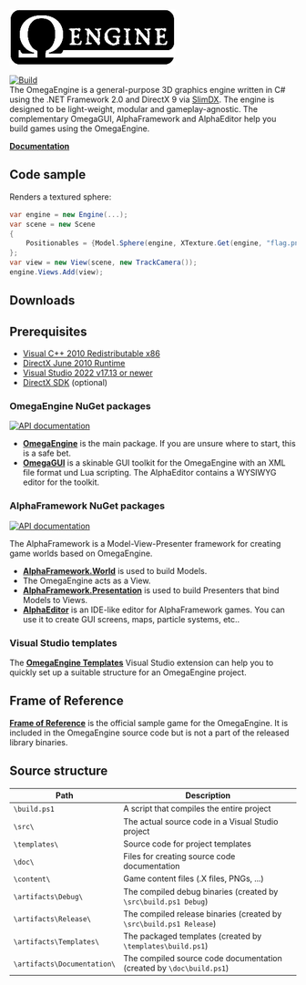 ![OmegaEngine](logo.png)

[![Build](https://github.com/omegaengine/omegaengine/workflows/Build/badge.svg?branch=master)](https://github.com/omegaengine/omegaengine/actions?query=workflow%3ABuild)  
The OmegaEngine is a general-purpose 3D graphics engine written in C# using the .NET Framework 2.0 and DirectX 9 via [SlimDX](http://slimdx.org/). The engine is designed to be light-weight, modular and gameplay-agnostic.
The complementary OmegaGUI, AlphaFramework and AlphaEditor help you build games using the OmegaEngine.

**[Documentation](http://omegaengine.de/)**

## Code sample
Renders a textured sphere:
```csharp
var engine = new Engine(...);
var scene = new Scene
{
    Positionables = {Model.Sphere(engine, XTexture.Get(engine, "flag.png"))}
};
var view = new View(scene, new TrackCamera());
engine.Views.Add(view);
```

## Downloads

## Prerequisites

- [Visual C++ 2010 Redistributable x86](https://www.microsoft.com/en-us/download/details.aspx?id=26999)
- [DirectX June 2010 Runtime](https://www.microsoft.com/en-us/download/details.aspx?id=8109)
- [Visual Studio 2022 v17.13 or newer](https://www.visualstudio.com/downloads/)
- [DirectX SDK](https://www.microsoft.com/en-us/download/details.aspx?id=6812) (optional)

### OmegaEngine NuGet packages

[![API documentation](https://img.shields.io/badge/api-docs-orange.svg)](https://api.omegaengine.de/omegaengine/)

- **[OmegaEngine](http://www.nuget.org/packages/OmegaEngine/)** is the main package. If you are unsure where to start, this is a safe bet.
- **[OmegaGUI](http://www.nuget.org/packages/OmegaGUI/)** is a skinable GUI toolkit for the OmegaEngine with an XML file format und Lua scripting. The AlphaEditor contains a WYSIWYG editor for the toolkit.

### AlphaFramework NuGet packages

[![API documentation](https://img.shields.io/badge/api-docs-orange.svg)](https://api.omegaengine.de/alphaframework/)

The AlphaFramework is a Model-View-Presenter framework for creating game worlds based on OmegaEngine.
- **[AlphaFramework.World](http://www.nuget.org/packages/AlphaFramework.World/)** is used to build Models.
- The OmegaEngine acts as a View.
- **[AlphaFramework.Presentation](http://www.nuget.org/packages/AlphaFramework.Presentation/)** is used to build Presenters that bind Models to Views.
- **[AlphaEditor](http://www.nuget.org/packages/AlphaEditor/)** is an IDE-like editor for AlphaFramework games. You can use it to create GUI screens, maps, particle systems, etc..

### Visual Studio templates

The **[OmegaEngine Templates](https://visualstudiogallery.msdn.microsoft.com/65016a18-e699-47e8-ad91-114faf038d05)** Visual Studio extension can help you to quickly set up a suitable structure for an OmegaEngine project.

## Frame of Reference

**[Frame of Reference](https://github.com/omegaengine/omegaengine/tree/master/src/FrameOfReference)** is the official sample game for the OmegaEngine. It is included in the OmegaEngine source code but is not a part of the released library binaries.

## Source structure

| Path                        | Description                                                          |
| --------------------------- | -------------------------------------------------------------------- |
| `\build.ps1`                | A script that compiles the entire project                            |
| `\src\`                     | The actual source code in a Visual Studio project                    |
| `\templates\`               | Source code for project templates                                    |
| `\doc\`                     | Files for creating source code documentation                         |
| `\content\`                 | Game content files (.X files, PNGs, ...)                             |
| `\artifacts\Debug\`         | The compiled debug binaries (created by `\src\build.ps1 Debug`)      |
| `\artifacts\Release\`       | The compiled release binaries (created by `\src\build.ps1 Release`)  |
| `\artifacts\Templates\`     | The packaged templates (created by `\templates\build.ps1`)           |
| `\artifacts\Documentation\` | The compiled source code documentation (created by `\doc\build.ps1`) |
